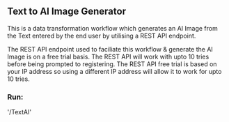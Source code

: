 ## Text to AI Image Generator
This is a data transformation workflow which generates an AI Image from the Text entered by the end user by utilising a REST API endpoint.

The REST API endpoint used to faciliate this workflow & generate the AI Image is on a free trial basis. The REST API will work with upto 10 tries before being prompted to registering. The REST API free trial is based on your IP address so using a different IP address will allow it to work for upto 10 tries.

### Run:
'/TextAI'
